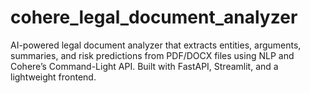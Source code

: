 # cohere_legal_document_analyzer
AI-powered legal document analyzer that extracts entities, arguments, summaries, and risk predictions from PDF/DOCX files using NLP and Cohere’s Command-Light API. Built with FastAPI, Streamlit, and a lightweight frontend.

